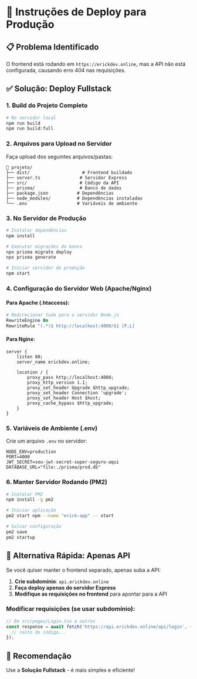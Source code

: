 # 🚀 Instruções de Deploy para Produção

## 📋 Problema Identificado
O frontend está rodando em `https://erickdev.online`, mas a API não está configurada, causando erro 404 nas requisições.

## ✅ Solução: Deploy Fullstack

### 1. **Build do Projeto Completo**
```bash
# No servidor local
npm run build
npm run build:full
```

### 2. **Arquivos para Upload no Servidor**
Faça upload dos seguintes arquivos/pastas:
```
📁 projeto/
├── dist/                    # Frontend buildado
├── server.ts               # Servidor Express
├── src/                    # Código da API
├── prisma/                 # Banco de dados
├── package.json           # Dependências
├── node_modules/          # Dependências instaladas
└── .env                   # Variáveis de ambiente
```

### 3. **No Servidor de Produção**
```bash
# Instalar dependências
npm install

# Executar migrações do banco
npx prisma migrate deploy
npx prisma generate

# Iniciar servidor de produção
npm start
```

### 4. **Configuração do Servidor Web (Apache/Nginx)**

#### Para Apache (.htaccess):
```apache
# Redirecionar tudo para o servidor Node.js
RewriteEngine On
RewriteRule ^(.*)$ http://localhost:4000/$1 [P,L]
```

#### Para Nginx:
```nginx
server {
    listen 80;
    server_name erickdev.online;
    
    location / {
        proxy_pass http://localhost:4000;
        proxy_http_version 1.1;
        proxy_set_header Upgrade $http_upgrade;
        proxy_set_header Connection 'upgrade';
        proxy_set_header Host $host;
        proxy_cache_bypass $http_upgrade;
    }
}
```

### 5. **Variáveis de Ambiente (.env)**
Crie um arquivo `.env` no servidor:
```env
NODE_ENV=production
PORT=4000
JWT_SECRET=seu-jwt-secret-super-seguro-aqui
DATABASE_URL="file:./prisma/prod.db"
```

### 6. **Manter Servidor Rodando (PM2)**
```bash
# Instalar PM2
npm install -g pm2

# Iniciar aplicação
pm2 start npm --name "erick-app" -- start

# Salvar configuração
pm2 save
pm2 startup
```

## 🔧 Alternativa Rápida: Apenas API

Se você quiser manter o frontend separado, apenas suba a API:

1. **Crie subdomínio**: `api.erickdev.online`
2. **Faça deploy apenas do servidor Express**
3. **Modifique as requisições no frontend** para apontar para a API

### Modificar requisições (se usar subdomínio):
```javascript
// Em src/pages/Login.tsx e outros
const response = await fetch('https://api.erickdev.online/api/login', {
  // resto do código...
});
```

## 🎯 Recomendação
Use a **Solução Fullstack** - é mais simples e eficiente! 